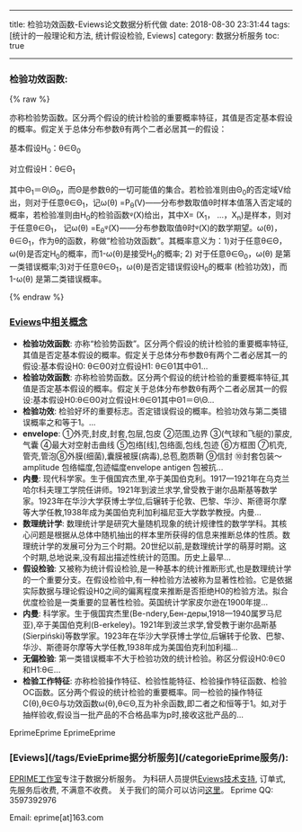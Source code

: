
---
title: 检验功效函数-Eviews论文数据分析代做
date: 2018-08-30 23:31:44
tags: [统计的一般理论和方法, 统计假设检验, Eviews]
category: 数据分析服务
toc: true

---



<span></span>
<!-- more -->



### 检验功效函数:

{% raw %}
<div class="p1">亦称检验势函数。区分两个假设的统计检验的重要概率特征，其值是否定基本假设的概率。假定关于总体分布参数θ有两个二者必居其一的假设：

<p align="center"></p><p>基本假设H<sub>0</sub>：θ∈Θ<sub>0</sub>

</p><p>对立假设H：θ∈Θ<sub>1</sub></p>

其中Θ<sub>1</sub>＝Θ\Θ<sub>0</sub>，而Θ是参数θ的一切可能值的集合。若检验准则由Θ<sub>0</sub>的否定域V给出，则对于任意θ∈Θ<sub>1</sub>，记ω(θ) =P<sub>θ</sub>(V)——分布参数取值θ时样本值落入否定域的概率，若检验准则由H<sub>0</sub>的检验函数ᵠ(X)给出，其中X= (X<sub>1</sub>， …，X<sub>n</sub>)是样本，则对于任意θ∈Θ<sub>1</sub>， 记ω(θ) =E<sub>θ</sub>ᵠ(X)——分布参数取值θ时ᵠ(X)的数学期望。ω(θ)，θ∈Θ<sub>1</sub>，作为θ的函数，称做“检验功效函数”。其概率意义为：1)对于任意θ∈Θ，ω(θ)是否定H<sub>0</sub>的概率，而1-ω(θ)是接受H<sub>0</sub>的概率; 2) 对于任意θ∈Θ<sub>0</sub>，ω(θ) 是第一类错误概率;3)对于任意θ∈Θ<sub>1</sub>，ω(θ)是否定错误假设H<sub>0</sub>的概率 (检验功效)，而1-ω(θ) 是第二类错误概率。</div>
{% endraw %}



### [Eviews](/tags/Eviews/)中[相关概念](/categories/数据分析服务)

- **检验功效函数**: 亦称“检验势函数”。区分两个假设的统计检验的重要概率特征,其值是否定基本假设的概率。假定关于总体分布参数θ有两个二者必居其一的假设:基本假设H0: θ∈Θ0对立假设H1: θ∈Θ1其中Θ1...
- **检验功效函数**: 亦称检验势函数。区分两个假设的统计检验的重要概率特征,其值是否定基本假设的概率。假定关于总体分布参数θ有两个二者必居其一的假设:基本假设H0:θ∈Θ0对立假设H:θ∈Θ1其中Θ1＝Θ\Θ...
- **检验功效**: 检验好坏的重要标志。否定错误假设的概率。检验功效与第二类错误概率之和等于1。...
- **envelope**: ①外壳,封皮,封套,包层,包皮 ②范围,边界 ③(气球和飞艇的)蒙皮,气囊 ④最大对空射击曲线 ⑤包络[线],包络面,包线,包迹 ⑥方框图 ⑦机壳,管壳,管泡⑧外膜(细菌),囊膜被膜(病毒),总苞,胞质鞘 ⑨信封 ⑩封套包装～ amplitude 包络幅度,包迹幅度envelope antigen 包被抗...
- **内曼**: 现代科学家。生于俄国宾杰里,卒于美国伯克利。1917—1921年在乌克兰哈尔科夫理工学院任讲师。1921年到波兰求学,曾受教于谢尔品斯基等数学家。1923年在华沙大学获博士学位,后辗转于伦敦、巴黎、华沙、斯德哥尔摩等大学任教,1938年成为美国伯克利加利福尼亚大学数学教授。内曼...
- **数理统计学**: 数理统计学是研究大量随机现象的统计规律性的数学学科。其核心问题是根据从总体中随机抽出的样本里所获得的信息来推断总体的性质。数理统计学的发展可分为三个时期。20世纪以前,是数理统计学的萌芽时期。这个时期,总地说来,没有超出描述性统计的范围。历史上最早...
- **假设检验**: 又被称为统计假设检验,是一种基本的统计推断形式,也是数理统计学的一个重要分支。在假设检验中,有一种检验方法被称为显著性检验。它是依据实际数据与理论假设H0之间的偏离程度来推断是否拒绝H0的检验方法。拟合优度检验是一类重要的显著性检验。英国统计学家皮尔逊在1900年提...
- **内曼**: 科学家。生于俄国宾杰里(Be-ndery,Бен-деры,1918—1940属罗马尼亚),卒于美国伯克利(B-erkeley)。1921年到波兰求学,曾受教于谢尔品斯基(Sierpiński)等数学家。1923年在华沙大学获博士学位,后辗转于伦敦、巴黎、华沙、斯德哥尔摩等大学任教,1938年成为美国伯克利加利福...
- **无偏检验**: 第一类错误概率不大于检验功效的统计检验。称区分假设H0:θ∈0和H1:θ∈...
- **检验工作特征**: 亦称检验操作特征、检验性能特征、检验操作特征函数、检验OC函数。区分两个假设的统计检验的重要概率。同一检验的操作特征C(θ),θ∈Θ与功效函数ω(θ),θ∈Θ,互为补余函数,即二者之和恒等于1。如,对于抽样验收,假设当一批产品的不合格品率为p时,接收这批产品的...


EprimeEprime
EprimeEprime
### [Eviews](/tags/EvieEprime据分析服务](/categorieEprime服务/):
[EPRIME工作室](http://eprime.cn/)专注于数据分析服务。
为科研人员提供[Eviews技术支持](http://eprime.cn/2018/08/18/EPRIME工作室Eviews代做服务详情/), 订单式, 先服务后收费, 不满意不收费。
关于我们的简介可以访问[这里](http://eprime.cn/2018/08/17/关于EPRIME工作室/)。
Eprime
QQ: 3597392976

Email: eprime[at]163.com



